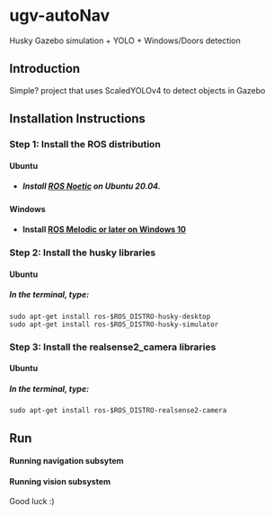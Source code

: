 # ugv-autoNav
Husky Gazebo simulation + YOLO + Windows/Doors detection


## Introduction
Simple? project that uses ScaledYOLOv4 to detect objects in Gazebo


## Installation Instructions
  ### Step 1: Install the ROS distribution
   #### Ubuntu
   - ##### Install [ROS Noetic](http://wiki.ros.org/noetic/Installation/Ubuntu) on Ubuntu 20.04.
   #### Windows
   - #### Install [ROS Melodic or later on Windows 10](https://wiki.ros.org/Installation/Windows)
   
  ### Step 2: Install the husky libraries
   #### Ubuntu
   ##### In the terminal, type:
    sudo apt-get install ros-$ROS_DISTRO-husky-desktop
    sudo apt-get install ros-$ROS_DISTRO-husky-simulator
  
   
  ### Step 3: Install the realsense2_camera libraries
   #### Ubuntu
   ##### In the terminal, type:
    sudo apt-get install ros-$ROS_DISTRO-realsense2-camera

## Run
  #### Running navigation subsytem
  #### Running vision subsystem


Good luck :)
